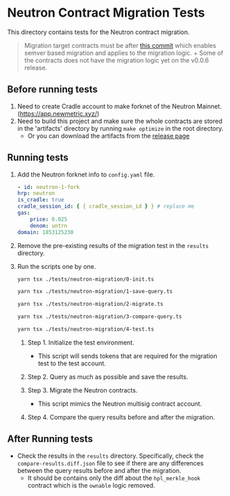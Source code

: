 # Neutron Contract Migration Tests

This directory contains tests for the Neutron contract migration.

> Migration target contracts must be after [this commit](https://github.com/many-things/cw-hyperlane/commit/00f64a9e8df5b384c2648d3f0f38baa549f204b3) which enables semver based migration and applies to the migration logic. + Some of the contracts does not have the migration logic yet on the v0.0.6 release.

## Before running tests

1. Need to create Cradle account to make forknet of the Neutron Mainnet. (<https://app.newmetric.xyz/>)
2. Need to build this project and make sure the whole contracts are stored in the 'artifacts' directory by running `make optimize` in the root directory.
   - Or you can download the artifacts from the [release page](https://github.com/many-things/cw-hyperlane/releases/tag/v0.0.6)

## Running tests

1. Add the Neutron forknet info to `config.yaml` file.

   ```yaml
   - id: neutron-1-fork
   hrp: neutron
   is_cradle: true
   cradle_session_id: { { cradle_session_id } } # replace me
   gas:
       price: 0.025
       denom: untrn
   domain: 1853125230
   ```

2. Remove the pre-existing results of the migration test in the `results` directory.

3. Run the scripts one by one.

   ```bash
   yarn tsx ./tests/neutron-migration/0-init.ts

   yarn tsx ./tests/neutron-migration/1-save-query.ts

   yarn tsx ./tests/neutron-migration/2-migrate.ts

   yarn tsx ./tests/neutron-migration/3-compare-query.ts

   yarn tsx ./tests/neutron-migration/4-test.ts
   ```

   1. Step 1. Initialize the test environment.
      - This script will sends tokens that are required for the migration test to the test account.
   2. Step 2. Query as much as possible and save the results.

   3. Step 3. Migrate the Neutron contracts.

      - This script mimics the Neutron multisig contract account.

   4. Step 4. Compare the query results before and after the migration.

## After Running tests

- Check the results in the `results` directory. Specifically, check the `compare-results.diff.json` file to see if there are any differences between the query results before and after the migration.
  - It should be contains only the diff about the `hpl_merkle_hook` contract which is the `ownable` logic removed.
